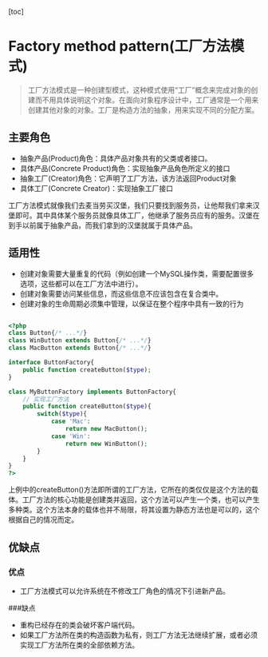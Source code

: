 [toc]

# Factory method pattern(工厂方法模式)

> 工厂方法模式是一种创建型模式，这种模式使用“工厂”概念来完成对象的创建而不用具体说明这个对象。在面向对象程序设计中，工厂通常是一个用来创建其他对象的对象。工厂是构造方法的抽象，用来实现不同的分配方案。

## 主要角色
- 抽象产品(Product)角色：具体产品对象共有的父类或者接口。
- 具体产品(Concrete Product)角色：实现抽象产品角色所定义的接口
- 抽象工厂(Creator)角色：它声明了工厂方法，该方法返回Product对象
- 具体工厂(Concrete Creator)：实现抽象工厂接口

工厂方法模式就像我们去麦当劳买汉堡，我们只要找到服务员，让他帮我们拿来汉堡即可。其中具体某个服务员就像具体工厂，他继承了服务员应有的服务。汉堡在到手以前属于抽象产品，而我们拿到的汉堡就属于具体产品。

## 适用性
- 创建对象需要大量重复的代码（例如创建一个MySQL操作类，需要配置很多选项，这些都可以在工厂方法中进行）。
- 创建对象需要访问某些信息，而这些信息不应该包含在复合类中。
- 创建对象的生命周期必须集中管理，以保证在整个程序中具有一致的行为

```php

<?php
class Button{/* ...*/}
class WinButton extends Button{/* ...*/}
class MacButton extends Button{/* ...*/}

interface ButtonFactory{
    public function createButton($type);
}

class MyButtonFactory implements ButtonFactory{
    // 实现工厂方法
    public function createButton($type){
        switch($type){
            case 'Mac':
                return new MacButton();
            case 'Win':
                return new WinButton();
        }
    }
}
?>

```
上例中的createButton()方法即所谓的工厂方法，它所在的类仅仅是这个方法的载体。工厂方法的核心功能是创建类并返回，这个方法可以产生一个类，也可以产生多种类。这个方法本身的载体也并不局限，将其设置为静态方法也是可以的，这个根据自己的情况而定。

## 优缺点
### 优点
- 工厂方法模式可以允许系统在不修改工厂角色的情况下引进新产品。

###缺点
- 重构已经存在的类会破坏客户端代码。
- 如果工厂方法所在类的构造函数为私有，则工厂方法无法继续扩展，或者必须实现工厂方法所在类的全部依赖方法。
